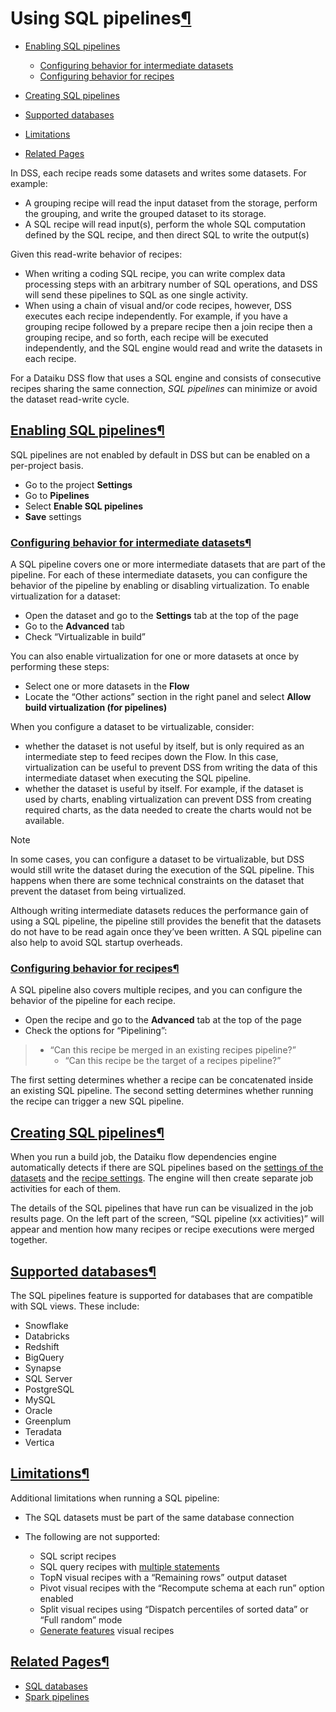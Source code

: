 Using SQL pipelines[¶](#using-sql-pipelines "Permalink to this heading")
========================================================================



* [Enabling SQL pipelines](#enabling-sql-pipelines)


	+ [Configuring behavior for intermediate datasets](#configuring-behavior-for-intermediate-datasets)
	+ [Configuring behavior for recipes](#configuring-behavior-for-recipes)
* [Creating SQL pipelines](#creating-sql-pipelines)
* [Supported databases](#supported-databases)
* [Limitations](#limitations)
* [Related Pages](#related-pages)



In DSS, each recipe reads some datasets and writes some datasets. For example:


* A grouping recipe will read the input dataset from the storage, perform the grouping, and write the grouped dataset to its storage.
* A SQL recipe will read input(s), perform the whole SQL computation defined by the SQL recipe, and then direct SQL to write the output(s)


Given this read\-write behavior of recipes:


* When writing a coding SQL recipe, you can write complex data processing steps with an arbitrary number of SQL operations, and DSS will send these pipelines to SQL as one single activity.
* When using a chain of visual and/or code recipes, however, DSS executes each recipe independently. For example, if you have a grouping recipe followed by a prepare recipe then a join recipe then a grouping recipe, and so forth, each recipe will be executed independently, and the SQL engine would read and write the datasets in each recipe.


For a Dataiku DSS flow that uses a SQL engine and consists of consecutive recipes sharing the same connection, *SQL pipelines* can minimize or avoid the dataset read\-write cycle.



[Enabling SQL pipelines](#id2)[¶](#enabling-sql-pipelines "Permalink to this heading")
--------------------------------------------------------------------------------------


SQL pipelines are not enabled by default in DSS but can be enabled on a per\-project basis.


* Go to the project **Settings**
* Go to **Pipelines**
* Select **Enable SQL pipelines**
* **Save** settings



### [Configuring behavior for intermediate datasets](#id3)[¶](#configuring-behavior-for-intermediate-datasets "Permalink to this heading")


A SQL pipeline covers one or more intermediate datasets that are part of the pipeline. For each of these intermediate datasets, you can configure the behavior of the pipeline by enabling or disabling virtualization. To enable virtualization for a dataset:


* Open the dataset and go to the **Settings** tab at the top of the page
* Go to the **Advanced** tab
* Check “Virtualizable in build”


You can also enable virtualization for one or more datasets at once by performing these steps:


* Select one or more datasets in the **Flow**
* Locate the “Other actions” section in the right panel and select **Allow build virtualization (for pipelines)**


When you configure a dataset to be virtualizable, consider:


* whether the dataset is not useful by itself, but is only required as an intermediate step to feed recipes down the Flow. In this case, virtualization can be useful to prevent DSS from writing the data of this intermediate dataset when executing the SQL pipeline.
* whether the dataset is useful by itself. For example, if the dataset is used by charts, enabling virtualization can prevent DSS from creating required charts, as the data needed to create the charts would not be available.



Note


In some cases, you can configure a dataset to be virtualizable, but DSS would still write the dataset during the execution of the SQL pipeline. This happens when there are some technical constraints on the dataset that prevent the dataset from being virtualized.



Although writing intermediate datasets reduces the performance gain of using a SQL pipeline, the pipeline still provides the benefit that the datasets do not have to be read again once they’ve been written. A SQL pipeline can also help to avoid SQL startup overheads.




### [Configuring behavior for recipes](#id4)[¶](#configuring-behavior-for-recipes "Permalink to this heading")


A SQL pipeline also covers multiple recipes, and you can configure the behavior of the pipeline for each recipe.


* Open the recipe and go to the **Advanced** tab at the top of the page
* Check the options for “Pipelining”:



> + “Can this recipe be merged in an existing recipes pipeline?”
> 	+ “Can this recipe be the target of a recipes pipeline?”


The first setting determines whether a recipe can be concatenated inside an existing SQL pipeline. The second setting determines whether running the recipe can trigger a new SQL pipeline.





[Creating SQL pipelines](#id5)[¶](#creating-sql-pipelines "Permalink to this heading")
--------------------------------------------------------------------------------------


When you run a build job, the Dataiku flow dependencies engine automatically detects if there are SQL pipelines based on the [settings of the datasets](#configure-datasets) and the [recipe settings](#configure-recipes). The engine will then create separate job activities for each of them.


The details of the SQL pipelines that have run can be visualized in the job results page. On the left part of the screen, “SQL pipeline (xx activities)” will appear and mention how many recipes or recipe executions were merged together.




[Supported databases](#id6)[¶](#supported-databases "Permalink to this heading")
--------------------------------------------------------------------------------


The SQL pipelines feature is supported for databases that are compatible with SQL views. These include:


* Snowflake
* Databricks
* Redshift
* BigQuery
* Synapse
* SQL Server
* PostgreSQL
* MySQL
* Oracle
* Greenplum
* Teradata
* Vertica




[Limitations](#id7)[¶](#limitations "Permalink to this heading")
----------------------------------------------------------------


Additional limitations when running a SQL pipeline:


* The SQL datasets must be part of the same database connection
* The following are not supported:


	+ SQL script recipes
	+ SQL query recipes with [multiple statements](../../code_recipes/sql.html#code-recipes-sql-multiple-statements-handling)
	+ TopN visual recipes with a “Remaining rows” output dataset
	+ Pivot visual recipes with the “Recompute schema at each run” option enabled
	+ Split visual recipes using “Dispatch percentiles of sorted data” or “Full random” mode
	+ [Generate features](../../other_recipes/generate-features.html) visual recipes




[Related Pages](#id8)[¶](#related-pages "Permalink to this heading")
--------------------------------------------------------------------


* [SQL databases](../../connecting/sql/index.html)
* [Spark pipelines](../../spark/pipelines.html)